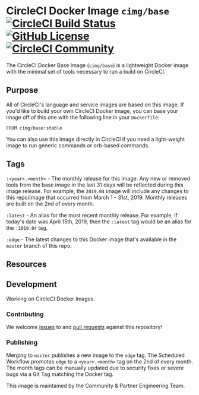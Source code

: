 # CircleCI Docker Image `cimg/base` [![CircleCI Build Status](https://circleci.com/gh/cci-images/base.svg?style=shield "CircleCI Build Status")](https://circleci.com/gh/CircleCI-Public/cimg-base) [![GitHub License](https://img.shields.io/badge/license-MIT-lightgrey.svg)](https://raw.githubusercontent.com/CircleCI-Public/cimg-base/master/LICENSE) [![CircleCI Community](https://img.shields.io/badge/community-CircleCI%20Discuss-343434.svg)](https://discuss.circleci.com/c/ecosystem/images)

The CircleCI Docker Base Image (`cimg/base`) is a lightweight Docker image with the minimal set of tools necessary to run a build on CircleCI.


## Purpose

All of CircleCI's language and service images are based on this image.
If you'd like to build your own CircleCI Docker image, you can base your image off of this one with the following line in your `Dockerfile`:

```
FROM cimg/base:stable
```

You can also use this image directly in CircleCI if you need a light-weight image to run generic commands or orb-based commands.


## Tags

`:<year>.<month>` - The monthly release for this image.
Any new or removed tools from the base image in the last 31 days will be reflected during this image release.
For example, the `2019.04` image will include any changes to this repo/image that occurred from March 1 - 31st, 2019.
Monthly releases are built on the 2nd of every month.

`:latest` - An alias for the most recent monthly release.
For example, if today's date was April 15th, 2019, then the `:latest` tag would be an alias for the `:2019.04` tag.

`:edge` - The latest changes to this Docker image that's available in the `master` branch of this repo.


## Resources

[CircleCI Docker Image Docs]: https://circleci.com/docs/2.0/circleci-images/#section=configuration
[Docker Docs]: https://docs.docker.com/engine/docker-overview/

## Development

Working on CircleCI Docker Images.

### Contributing
We welcome [issues](https://github.com/cci-images/base/issues) to and [pull requests](https://github.com/cci-images/base/pulls) against this repository!

### Publishing
Merging to `master` publishes a new image to the `edge` tag.
The Scheduled Workflow promotes `edge` to a `<year>.<month>` tag on the 2nd of every month.
The month tags can be manually updated due to security fixes or severe bugs via a Git Tag matching the Docker tag.


This image is maintained by the Community & Partner Engineering Team.
